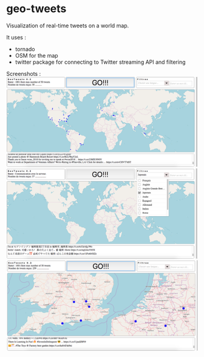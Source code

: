 # geo-tweets
Visualization of real-time tweets on a world map.

It uses : 
- tornado
- OSM for the map
- twitter package for connecting to Twitter streaming API and filtering



Screenshots : 
![alt text](screenshots/image1.png "image1")
![alt text](screenshots/image2.png "image2")
![alt text](screenshots/image3.png "image3")

